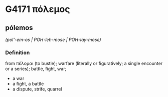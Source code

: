 # G4171 πόλεμος

## pólemos

_(pol'-em-os | POH-leh-mose | POH-lay-mose)_

### Definition

from πέλομαι (to bustle); warfare (literally or figuratively; a single encounter or a series); battle, fight, war; 

- a war
- a fight, a battle
- a dispute, strife, quarrel
